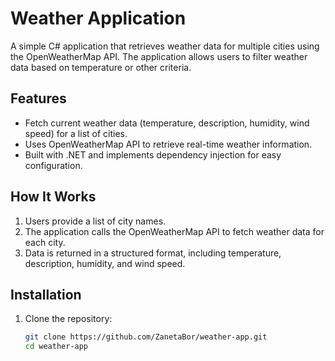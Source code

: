 # Weather Application

A simple C# application that retrieves weather data for multiple cities using the OpenWeatherMap API. The application allows users to filter weather data based on temperature or other criteria.

## Features
- Fetch current weather data (temperature, description, humidity, wind speed) for a list of cities.
- Uses OpenWeatherMap API to retrieve real-time weather information.
- Built with .NET and implements dependency injection for easy configuration.

## How It Works
1. Users provide a list of city names.
2. The application calls the OpenWeatherMap API to fetch weather data for each city.
3. Data is returned in a structured format, including temperature, description, humidity, and wind speed.

## Installation
1. Clone the repository:
   ```bash
   git clone https://github.com/ZanetaBor/weather-app.git
   cd weather-app
